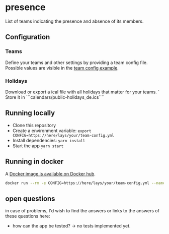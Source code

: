 # presence
List of teams indicating the presence and absence of its members.

## Configuration

### Teams 

Define your teams and other settings by providing a team config file. Possible values are visible in the [team config example](./example-team-config.yml).

### Holidays

Download or export a ical file with all holidays that matter for your teams. `
Store it in ```calendars/public-holidays_de.ics````

## Running locally
- Clone this repository
- Create a environment variable:
    `export CONFIG=https://here/lays/your/team-config.yml`
- Install dependencies: `yarn install`
- Start the app `yarn start`

## Running in docker

A [Docker image is available on Docker hub](https://hub.docker.com/r/rplan/presence).

```bash
docker run --rm -e CONFIG=https://here/lays/your/team-config.yml --name=presence -p 8080:80 rplan/presence
```

## open questions
in case of problems, I'd wish to find the answers or links to the answers of these questions here:
- how can the app be tested? -> no tests implemented yet.
